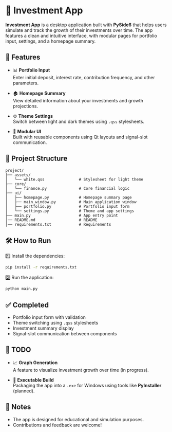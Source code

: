 # 💼 Investment App

**Investment App** is a desktop application built with **PySide6** that helps users simulate and track the growth of their investments over time. The app features a clean and intuitive interface, with modular pages for portfolio input, settings, and a homepage summary.

## 🚀 Features

- 📊 **Portfolio Input**  
  Enter initial deposit, interest rate, contribution frequency, and other parameters.

- 🏠 **Homepage Summary**  
  View detailed information about your investments and growth projections.

- ⚙️ **Theme Settings**  
  Switch between light and dark themes using `.qss` stylesheets.

- 📁 **Modular UI**  
  Built with reusable components using Qt layouts and signal-slot communication.


## 🧩 Project Structure

```
project/
├── assets/
│   └── white.qss               # Stylesheet for light theme
├── core/
│   └── finance.py              # Core financial logic
├── ui/
│   ├── homepage.py             # Homepage summary page
│   ├── main_window.py          # Main application window
│   ├── portfolio.py            # Portfolio input form
│   └── settings.py             # Theme and app settings
├── main.py                     # App entry point
│── README.md                   # README
│── requirements.txt            # Requirements
```

## 🛠️ How to Run

1️⃣ Install the dependencies:

```bash
pip install -r requirements.txt
```

2️⃣ Run the application:

```bash
python main.py
```

## ✅ Completed

- Portfolio input form with validation
- Theme switching using `.qss` stylesheets
- Investment summary display
- Signal-slot communication between components

## 🔧 TODO

- 📈 **Graph Generation**  
  A feature to visualize investment growth over time (in progress).

- 🧊 **Executable Build**  
  Packaging the app into a `.exe` for Windows using tools like **PyInstaller** (planned).

## 📌 Notes

- The app is designed for educational and simulation purposes.  
- Contributions and feedback are welcome!
